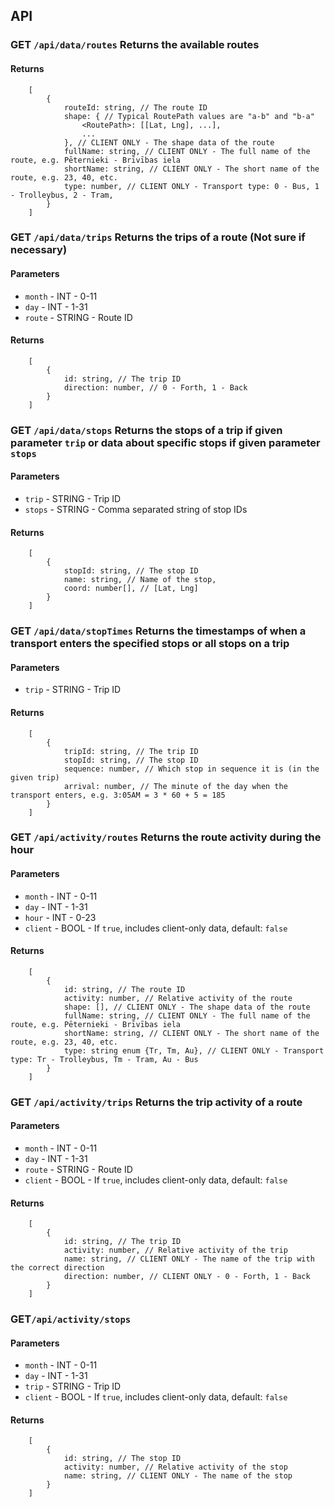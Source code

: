 ## API

### **GET** `/api/data/routes` Returns the available routes
#### Returns
```
	[
		{
			routeId: string, // The route ID
			shape: { // Typical RoutePath values are "a-b" and "b-a"
				<RoutePath>: [[Lat, Lng], ...],
				...
			}, // CLIENT ONLY - The shape data of the route
			fullName: string, // CLIENT ONLY - The full name of the route, e.g. Pēternieki - Brīvības iela
			shortName: string, // CLIENT ONLY - The short name of the route, e.g. 23, 40, etc.
			type: number, // CLIENT ONLY - Transport type: 0 - Bus, 1 - Trolleybus, 2 - Tram, 
		}
	]
```

### **GET** `/api/data/trips` Returns the trips of a route (Not sure if necessary)
#### Parameters
- `month` - INT - 0-11
- `day` - INT - 1-31
- `route` - STRING - Route ID
#### Returns
```
	[
		{
			id: string, // The trip ID
			direction: number, // 0 - Forth, 1 - Back
		}
	]
```

### **GET** `/api/data/stops` Returns the stops of a trip if given parameter `trip` or data about specific stops if given parameter `stops` 
#### Parameters
- `trip` - STRING - Trip ID
- `stops` - STRING - Comma separated string of stop IDs
#### Returns
```
	[
		{
			stopId: string, // The stop ID
			name: string, // Name of the stop,
			coord: number[], // [Lat, Lng]
		}
	]
```

### **GET** `/api/data/stopTimes` Returns the timestamps of when a transport enters the specified stops or all stops on a trip
#### Parameters
- `trip` - STRING - Trip ID
#### Returns
```
	[
		{
			tripId: string, // The trip ID
			stopId: string, // The stop ID 
			sequence: number, // Which stop in sequence it is (in the given trip)
			arrival: number, // The minute of the day when the transport enters, e.g. 3:05AM = 3 * 60 + 5 = 185
		}
	]
```

### **GET** `/api/activity/routes` Returns the route activity during the hour 
#### Parameters
- `month` - INT - 0-11
- `day` - INT - 1-31
- `hour` - INT - 0-23
- `client` - BOOL - If `true`, includes client-only data, default: `false`
#### Returns 
```
	[
		{
			id: string, // The route ID
			activity: number, // Relative activity of the route
			shape: [], // CLIENT ONLY - The shape data of the route
			fullName: string, // CLIENT ONLY - The full name of the route, e.g. Pēternieki - Brīvības iela
			shortName: string, // CLIENT ONLY - The short name of the route, e.g. 23, 40, etc.
			type: string enum {Tr, Tm, Au}, // CLIENT ONLY - Transport type: Tr - Trolleybus, Tm - Tram, Au - Bus
		}
	]
```

### **GET** `/api/activity/trips` Returns the trip activity of a route
#### Parameters
- `month` - INT - 0-11
- `day` - INT - 1-31
- `route` - STRING - Route ID
- `client` - BOOL - If `true`, includes client-only data, default: `false`
#### Returns
```
	[
		{
			id: string, // The trip ID
			activity: number, // Relative activity of the trip
			name: string, // CLIENT ONLY - The name of the trip with the correct direction
			direction: number, // CLIENT ONLY - 0 - Forth, 1 - Back
		}
	]
```

### **GET**`/api/activity/stops`
#### Parameters
- `month` - INT - 0-11
- `day` - INT - 1-31
- `trip` - STRING - Trip ID
- `client` - BOOL - If `true`, includes client-only data, default: `false`
#### Returns
```
	[
		{
			id: string, // The stop ID
			activity: number, // Relative activity of the stop
			name: string, // CLIENT ONLY - The name of the stop
		}
	]
```